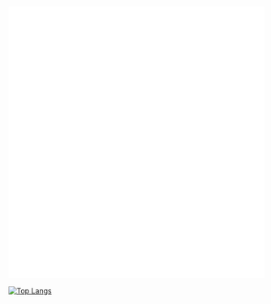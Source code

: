 <p align="center"><img src="https://github.com/celesica/celesica/blob/main/metrics.svg"></p>

[![Top Langs](https://github-readme-stats.vercel.app/api/top-langs/?username=celesica)](https://github.com/anuraghazra/github-readme-stats)
